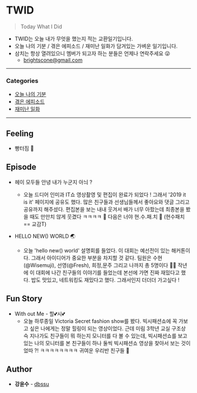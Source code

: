 # TWID

> Today What I Did

- TWID는 오늘 내가 무엇을 했는지 적는 교환일기입니다.
- 오늘 나의 기분 / 겪은 에피소드 / 재미난 일화가 담겨있는 가벼운 일기입니다.
- 삼치는 항상 열려있으니 멤버가 되고자 하는 분들은 언제나 연락주세요 😜
  - brightscone@gmail.com

---

### Categories

* [오늘 나의 기분](#feeling)
* [겪은 에피소드](#episode)
* [재미난 일화](#fun-story)

---

## Feeling

- 빵터짐 🍞

## Episode

- 헤이 모두들 안녕 내가 누군지 아늬 ?
  - 오늘 드디어 인미과 IT쇼 영상촬영 및 편집이 완료가 되었다 ! 그래서 '2019 it is it' 페이지에 공유도 했다. 
  많은 친구들과 선생님들께서 좋아요와 댓글 그리고 공유까지 해주셨다. 편집본을 보는 내내 웃겨서 배가 너무 아팠는데 
  최종본을 봤을 때도 만만치 않게 웃겼다 ㅋㅋㅋㅋ 🤣 다음은 너야 현.수.패.치 📸 (현수패치 == 교감T) 
  
- HELLO NEW() WORLD 🌏
  - 오늘 'hello new() world' 설명회를 들었다. 이 대회는 예선전이 있는 해커톤이다. 그래서 아이디어가 중요한 부분을 차지할 것 같다.
  팀원은 수현(@Wisemuji), 선영(@Fresh), 희정,문주 그리고 나까지 총 5명이다 ✋🏾 작년에 이 대회에 나간 친구들의 이야기를 들었는데 
  본선에 가면 진짜 재밌다고 했다. 밥도 맛있고, 네트워킹도 재밌다고 했다. 그래서인지 더더더 가고싶다 ! 
 
## Fun Story

- With out Me - 할💕시💕
  - 오늘 하루종일 Victoria Secret fashion show를 봤다. 빅시패션쇼에 꼭 가보고 싶은 나에게는 정말 힐링이 되는 영상이었다. 
  근데 미림 3학년 교실 구조상 슥 지나가도 친구들이 뭐 하는지 모니터를 다 볼 수 있는데, 빅시패션쇼를 보고 있는 나의 모니터를 본 친구들이 
  하나 둘씩 빅시패션쇼 영상을 찾아서 보는 것이었따 ?! ㅋㅋㅋㅋㅋㅋㅋㅋ 귀여운 우리반 친구들 🤗 

## Author

* **강윤수** - [dbssu](https://github.com/dbssu)
